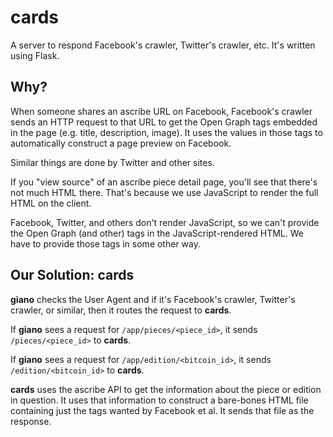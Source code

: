 # cards

A server to respond Facebook's crawler, Twitter's crawler, etc. It's written using Flask.

## Why?

When someone shares an ascribe URL on Facebook, Facebook's crawler sends an HTTP request to that URL to get the Open Graph tags embedded in the page (e.g. title, description, image). It uses the values in those tags to automatically construct a page preview on Facebook.

Similar things are done by Twitter and other sites.

If you "view source" of an ascribe piece detail page, you'll see that there's not much HTML there. That's because we use JavaScript to render the full HTML on the client.

Facebook, Twitter, and others don't render JavaScript, so we can't provide the Open Graph (and other) tags in the JavaScript-rendered HTML. We have to provide those tags in some other way.

## Our Solution: cards

**giano** checks the User Agent and if it's Facebook's crawler, Twitter's crawler, or similar, then it routes the request to **cards**.

If **giano** sees a request for `/app/pieces/<piece_id>`, it sends `/pieces/<piece_id>` to **cards**.

If **giano** sees a request for `/app/edition/<bitcoin_id>`, it sends `/edition/<bitcoin_id>` to **cards**.

**cards** uses the ascribe API to get the information about the piece or edition in question. It uses that information to construct a bare-bones HTML file containing just the tags wanted by Facebook et al. It sends that file as the response.


